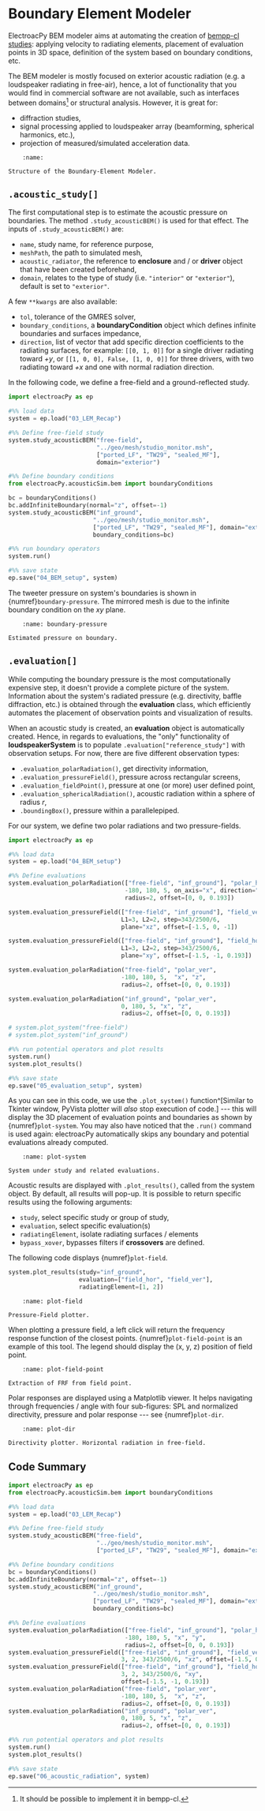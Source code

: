 # Boundary Element Modeler
ElectroacPy BEM modeler aims at automating the creation of [bempp-cl studies](https://bempp.com/installation.html): applying velocity to radiating elements, placement of evaluation points in 3D space, definition of the system based on boundary conditions, etc.

The BEM modeler is mostly focused on exterior acoustic radiation (e.g. a loudspeaker radiating in free-air), hence, a lot of functionality that you would find in commercial software are not available, such as interfaces between domains[^interface_note] or structural analysis. However, it is great for:

[^interface_note]: It should be possible to implement it in bempp-cl.

- diffraction studies, 
- signal processing applied to loudspeaker array (beamforming, spherical harmonics, etc.),
- projection of measured/simulated acceleration data.

```{figure} ./drawings/BEM.svg
    :name: 

Structure of the Boundary-Element Modeler.
```

## `.acoustic_study[]` 
The first computational step is to estimate the acoustic pressure on boundaries. The method `.study_acousticBEM()` is used for that effect. The inputs of `.study_acousticBEM()` are:

- `name`, study name, for reference purpose,
- `meshPath`, the path to simulated mesh,
- `acoustic_radiator`, the reference to **enclosure** and / or **driver** object that have been created beforehand, 
- `domain`, relates to the type of study (i.e. `"interior"` or `"exterior"`), default is set to `"exterior"`.

A few `**kwargs` are also available:

- `tol`, tolerance of the GMRES solver,
- `boundary_conditions`, a **boundaryCondition** object which defines infinite boundaries and surfaces impedance,
- `direction`, list of vector that add specific direction coefficients to the radiating surfaces, for example: `[[0, 1, 0]]` for a single driver radiating toward *+y*, or `[[1, 0, 0], False, [1, 0, 0]]` for three drivers, with two radiating toward *+x* and one with normal radiation direction.

In the following code, we define a free-field and a ground-reflected study.

```python
import electroacPy as ep

#%% load data
system = ep.load("03_LEM_Recap")

#%% Define free-field study
system.study_acousticBEM("free-field", 
                         "../geo/mesh/studio_monitor.msh", 
                         ["ported_LF", "TW29", "sealed_MF"], 
                         domain="exterior")

#%% Define boundary conditions
from electroacPy.acousticSim.bem import boundaryConditions

bc = boundaryConditions()
bc.addInfiniteBoundary(normal="z", offset=-1)
system.study_acousticBEM("inf_ground", 
                        "../geo/mesh/studio_monitor.msh",
                        ["ported_LF", "TW29", "sealed_MF"], domain="exterior", 
                        boundary_conditions=bc)

#%% run boundary operators
system.run()

#%% save state
ep.save("04_BEM_setup", system)
```
 
The tweeter pressure on system's boundaries is shown in {numref}`boundary-pressure`. The mirrored mesh is due to the infinite boundary condition on the *xy* plane.

```{figure} ./boundary_images/mesh_pressure_tweeter_b.png
    :name: boundary-pressure

Estimated pressure on boundary.
```

## `.evaluation[]`
While computing the boundary pressure is the most computationally expensive step, it doesn't provide a complete picture of the system. Information about the system's radiated pressure (e.g. directivity, baffle diffraction, etc.) is obtained through the **evaluation** class, which efficiently automates the placement of observation points and visualization of results.

When an acoustic study is created, an **evaluation** object is automatically created. Hence, in regards to evaluations, the "only" functionality of **loudspeakerSystem** is to populate `.evaluation["reference_study"]` with observation setups. For now, there are five different observation types:

- `.evaluation_polarRadiation()`, get directivity information,
- `.evaluation_pressureField()`, pressure across rectangular screens,
- `.evaluation_fieldPoint()`, pressure at one (or more) user defined point,
- `.evaluation_sphericalRadiation()`, acoustic radiation within a sphere of radius $r$,
- `.boundingBox()`, pressure within a parallelepiped.

For our system, we define two polar radiations and two pressure-fields.
```python
import electroacPy as ep

#%% load data
system = ep.load("04_BEM_setup")

#%% Define evaluations
system.evaluation_polarRadiation(["free-field", "inf_ground"], "polar_hor", 
                                 -180, 180, 5, on_axis="x", direction="y",
                                 radius=2, offset=[0, 0, 0.193])

system.evaluation_pressureField(["free-field", "inf_ground"], "field_ver", 
                                L1=3, L2=2, step=343/2500/6, 
                                plane="xz", offset=[-1.5, 0, -1])

system.evaluation_pressureField(["free-field", "inf_ground"], "field_hor", 
                                L1=3, L2=2, step=343/2500/6, 
                                plane="xy", offset=[-1.5, -1, 0.193])

system.evaluation_polarRadiation("free-field", "polar_ver", 
                                -180, 180, 5,  "x", "z", 
                                radius=2, offset=[0, 0, 0.193])

system.evaluation_polarRadiation("inf_ground", "polar_ver", 
                                0, 180, 5, "x", "z",
                                radius=2, offset=[0, 0, 0.193])

# system.plot_system("free-field")
# system.plot_system("inf_ground")

#%% run potential operators and plot results
system.run()
system.plot_results()

#%% save state
ep.save("05_evaluation_setup", system)
```

As you can see in this code, we use the `.plot_system()` function^[Similar to Tkinter window, PyVista plotter will *also* stop execution of code.] --- this will display the 3D placement of evaluation points and boundaries as shown by {numref}`plot-system`. You may also have noticed that the `.run()` command is used again: electroacPy automatically skips any boundary and potential evaluations already computed. 

```{figure} ./boundary_images/system_floor_with_eval_b.png
    :name: plot-system

System under study and related evaluations.
```

Acoustic results are displayed with `.plot_results()`, called from the system object. By default, all results will pop-up. It is possible to return specific results using the following arguments:

- `study`, select specific study or group of study,
- `evaluation`, select specific evaluation(s)
- `radiatingElement`, isolate radiating surfaces / elements
- `bypass_xover`, bypasses filters if **crossovers** are defined.

The following code displays {numref}`plot-field`.
```python
system.plot_results(study="inf_ground", 
                    evaluation=["field_hor", "field_ver"],
                    radiatingElement=[1, 2])
```

```{figure} ./boundary_images/field_plotter_2_b.png
    :name: plot-field

Pressure-Field plotter.
```

When plotting a pressure field, a left click will return the frequency response function of the closest points. {numref}`plot-field-point` is an example of this tool. The legend should display the (x, y, z) position of field point.

```{figure} ./boundary_images/field_point_from_field_b.svg
    :name: plot-field-point

Extraction of FRF from field point.
```

Polar responses are displayed using a Matplotlib viewer. It helps navigating through frequencies / angle with four sub-figures: SPL and normalized directivity, pressure and polar response --- see {numref}`plot-dir`.

```{figure} ./boundary_images/directivity_plotter_b.svg
    :name: plot-dir

Directivity plotter. Horizontal radiation in free-field.
```

<!-- In that directivity plot, you can clearly see the limits of the simulation mesh. Because the mesh is relatively coarse, the accuracy of the results decreases significantly at high frequencies, to the point where the off-axis (±180°) pressure is no longer correct. Using a finer mesh will give better results, but will be longer to compute.  -->


## Code Summary
```python
import electroacPy as ep
from electroacPy.acousticSim.bem import boundaryConditions

#%% load data
system = ep.load("03_LEM_Recap")

#%% Define free-field study
system.study_acousticBEM("free-field", 
                         "../geo/mesh/studio_monitor.msh",
                         ["ported_LF", "TW29", "sealed_MF"], domain="exterior")

#%% Define boundary conditions
bc = boundaryConditions()
bc.addInfiniteBoundary(normal="z", offset=-1)
system.study_acousticBEM("inf_ground", 
                        "../geo/mesh/studio_monitor.msh",
                        ["ported_LF", "TW29", "sealed_MF"], domain="exterior", 
                        boundary_conditions=bc)

#%% Define evaluations
system.evaluation_polarRadiation(["free-field", "inf_ground"], "polar_hor", 
                                 -180, 180, 5, "x", "y",
                                 radius=2, offset=[0, 0, 0.193])
system.evaluation_pressureField(["free-field", "inf_ground"], "field_ver", 
                                3, 2, 343/2500/6, "xz", offset=[-1.5, 0, -1])
system.evaluation_pressureField(["free-field", "inf_ground"], "field_hor", 
                                3, 2, 343/2500/6, "xy", 
                                offset=[-1.5, -1, 0.193])
system.evaluation_polarRadiation("free-field", "polar_ver", 
                                -180, 180, 5,  "x", "z", 
                                radius=2, offset=[0, 0, 0.193])
system.evaluation_polarRadiation("inf_ground", "polar_ver", 
                                0, 180, 5, "x", "z",
                                radius=2, offset=[0, 0, 0.193])

#%% run potential operators and plot results
system.run()
system.plot_results()

#%% save state
ep.save("06_acoustic_radiation", system)
```



